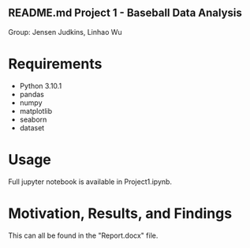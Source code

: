 <!-- Title -->
## README.md Project 1 - Baseball Data Analysis

Group: Jensen Judkins, Linhao Wu

# Requirements
- Python 3.10.1
- pandas
- numpy
- matplotlib
- seaborn
- dataset

# Usage
Full jupyter notebook is available in Project1.ipynb. 

# Motivation, Results, and Findings
This can all be found in the "Report.docx" file.
